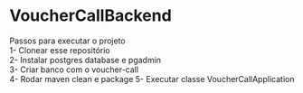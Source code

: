 # VoucherCallBackend
Passos para executar o projeto  
1- Clonear esse repositório  
2- Instalar postgres database e pgadmin  
3- Criar banco com o voucher-call  
4- Rodar maven clean e package
5- Executar classe VoucherCallApplication